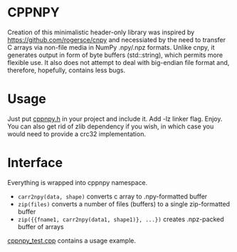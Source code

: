 # CPPNPY
Creation of this minimalistic header-only library was inspired by https://github.com/rogersce/cnpy and necessiated by the need to transfer C arrays via non-file media in NumPy .npy/.npz formats.
Unlike cnpy, it generates output in form of byte buffers (std::string), which permits more flexible use. It also does not attempt to deal with big-endian file format and, therefore, hopefully, contains less bugs.

# Usage
Just put [cppnpy.h](cppnpy.h) in your project and include it. Add -lz linker flag. Enjoy.
You can also get rid of zlib dependency if you wish, in which case you would need to provide a crc32 implementation.

# Interface
Everything is wrapped into cppnpy namespace.

- `carr2npy(data, shape)` converts c array to .npy-formatted buffer
- `zip(files)` converts a number of files (buffers) to a single zip-formatted buffer
- `zip({{fname1, carr2npy(data1, shape1)}, ...})` creates .npz-packed buffer of arrays

[cppnpy_test.cpp](cppnpy_test.cpp) contains a usage example.
